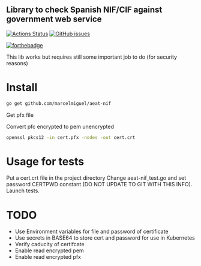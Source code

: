 ## Library to check Spanish NIF/CIF against government web service

[![Actions Status](https://github.com/marcelmiguel/aeat-nif/workflows/test/badge.svg)](https://github.com/marcelmiguel/aeat-nif/actions) [![GitHub issues](https://img.shields.io/github/issues-raw/marcelmiguel/aeat-nif/siplasplas.svg?maxAge=2592000)]() 

[![forthebadge](https://forthebadge.com/images/badges/made-with-go.svg)](https://forthebadge.com)

This lib works but requires still some important job to do (for security reasons)

# Install

``` sh
go get github.com/marcelmiguel/aeat-nif
```

Get pfx file

Convert pfc encrypted to pem unencrypted

``` sh
openssl pkcs12 -in cert.pfx -nodes -out cert.crt
```

# Usage for tests

Put a cert.crt file in the project directory
Change aeat-nif_test.go and set password CERTPWD constant (DO NOT UPDATE TO GIT WITH THIS INFO).
Launch tests.

# TODO

- Use Environment variables for file and password of certificate
- Use secrets in BASE64 to store cert and password for use in Kubernetes
- Verify caducity of certifcate
- Enable read encrypted pem
- Enable read encrypted pfx
